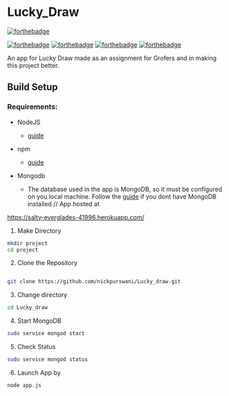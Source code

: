 # Lucky_Draw

[![forthebadge](https://forthebadge.com/images/badges/made-with-javascript.svg)](https://forthebadge.com)
<br>

[![forthebadge](https://forthebadge.com/images/badges/uses-html.svg)](https://forthebadge.com)
[![forthebadge](https://forthebadge.com/images/badges/uses-css.svg)](https://forthebadge.com)
[![forthebadge](https://forthebadge.com/images/badges/uses-js.svg)](https://forthebadge.com)
[![forthebadge](https://forthebadge.com/images/badges/uses-git.svg)](https://forthebadge.com)

An app for Lucky Draw made as an assignment for Grofers
and in making this project better.

## Build Setup

### Requirements:

- NodeJS

  - [guide](https://nodejs.org/en/download/)

- npm

  - [guide](https://docs.npmjs.com/cli/install)

- Mongodb
  - The database used in the app is MongoDB, so it must be configured on you local machine. Follow the [guide](https://docs.mongodb.com/manual/administration/install-on-linux/) if you dont have MongoDB installed
  //
App hosted at


https://salty-everglades-41996.herokuapp.com/
1. Make Directory

```bash
mkdir project
cd project
```

2. Clone the Repository

```bash

git clone https://github.com/nickpurswani/Lucky_draw.git
```

3. Change directory

```bash
cd Lucky_draw
```

4. Start MongoDB

```bash
sudo service mongod start
```

5. Check Status

```bash
sudo service mongod status
```

6. Launch App by

```bash
node app.js
```



